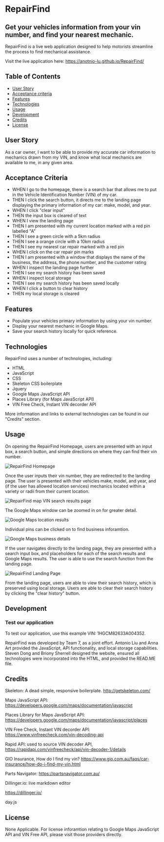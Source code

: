 # RepairFind
## Get your vehicles information from your vin number, and find your nearest mechanic.

RepairFind is a live web application designed to help motorists streamline the process to find mechanical assistance.

Visit the live application here: https://anotnio-lu.github.io/RepairFind/

## Table of Contents
- [User Story](#user-story)
- [Acceptance criteria](#acceptance-criteria)
- [Features](#features)
- [Technologies](#technologies)
- [Usage](#usage)
- [Development](#development)
- [Credits](#credits)
- [License](#license)

## User Story
As a car owner, I want to be able to provide my accurate car information to mechanics drawn from my VIN, and know what local mechanics are available to me, in any given area. 

## Acceptance Criteria
- WHEN I go to the homepage, there is a search bar that allows me to put in the Vehicle Identification Number (VIN) of my car.
- THEN I click the search button, it directs me to the landing page displaying the primary information of my car: make, model, and year.
- WHEN I click "clear input"
- THEN the input box is cleared of text
- WHEN I view the landing page
- THEN I am presented with my current location marked with a red pin labelled "A"
- THEN I see a green circle with a 5km radius
- THEN I see a orange circle with a 10km radius
- THEN I see my nearest car repair marked with a red pin
- WHEN I click on the car repair pin marks
- THEN I am presented with a window that displays the name of the business, the address, the phone number, and the customer rating
- WHEN I inspect the landing page further
- THEN I see my search history has been saved
- WHEN I inspect local storage
- THEN I see my search history has been saved locally
- WHEN I click a button to clear history
- THEN my local storage is cleared

## Features

- Populate your vehicles primary information by using your vin number. 
- Display your nearest mechanic in Google Maps.
- Save your search history locally for quick reference. 

## Technologies

RepairFind uses a number of technologies, including:

- HTML
- JavaScript
- CSS
- Skeleton CSS boilerplate
- Jquery
- Google Maps JavaScript API
- Places Library (for Maps JavaScript API)
- VIN Free Check, Instant VIN decorder API

More information and links to external technologies can be found in our "Credits" section. 

## Usage

On opening the RepairFind Homepage, users are presented with an input box, a search button, and simple directions on where they can find their vin number. 

![RepairFind Homepage](images/readmeHomePage1.png)

Once the user inputs their vin number, they are redirected to the landing page. The user is presented with their vehicles make, model, and year, and (if the user has allowed location services) mechanics located within a variety or radii from their current location. 

![RepairFind map VIN search results page](images/landingPageCarInfoResults.png)

The Google Maps window can be zoomed in on for greater detail.

![Google Maps location results](images/landingPageMapResult1.png)

Individual pins can be clicked on to find business inforamtion. 

![Google Maps business details](images/landingPageMapDetails.png)

If the user navigates directly to the landing page, they are presented with a search input box, and placeholders for each of the search results and Google Maps results. The user is able to use the search function from the landing page. 

![RepairFind Landing Page](images/readmeLandingPageDefault1.png)

From the landing page, users are able to view their search history, which is preserved using local storage. Users are able to clear their search history by clicking the "clear history" button. 



## Development

### Test our application

To test our application, use this example VIN: 1HGCM82633A004352.

RepairFind was developed by Team 7, as a joint effort. Antonio Liu and Anna Art provided the JavaScript, API functionality, and local storage capabilities. Steven Dong and Briony Sherrell designed the website, ensured all technologies were incorporated into the HTML, and provided the READ.ME file. 



## Credits

Skeleton: A dead simple, responsive boilerplate. http://getskeleton.com/

Maps JavaScript API: https://developers.google.com/maps/documentation/javascript

Places Library for Maps JavaScript API: https://developers.google.com/maps/documentation/javascript/places

VIN Free Check, Instant VIN decorder API: https://www.vinfreecheck.com/vin-decoding-api

Rapid API: used to source VIN decoder API, https://rapidapi.com/vinfreecheck/api/vin-decoder-1/details

GIO Insurance, How do I find my vin? https://www.gio.com.au/faqs/car-insurance/how-do-i-find-my-vin.html

Parts Navigator: https://partsnavigator.com.au/

Dillinger.io: live markdown editor

https://dillinger.io/

day.js


## License

None Applicable. For license inforamtion relating to Google Maps JavaScript API and VIN Free API, please visit those providers directly. 

